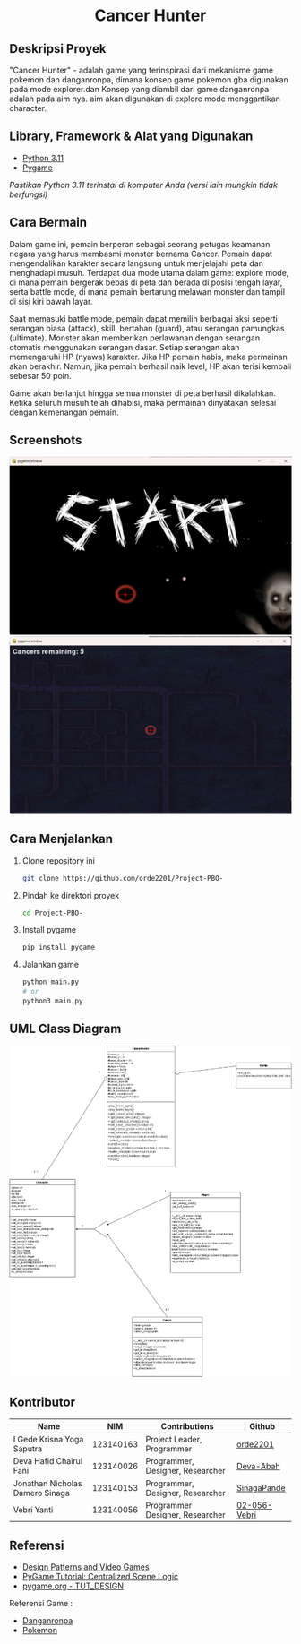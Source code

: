
<h1 align="center">Cancer Hunter</h1>

## Deskripsi Proyek

"Cancer Hunter" - adalah game yang terinspirasi dari mekanisme game pokemon dan danganronpa, dimana konsep game pokemon gba digunakan pada mode explorer.dan Konsep yang diambil dari game danganronpa adalah pada aim nya. aim akan digunakan di explore mode menggantikan character.
## Library, Framework & Alat yang Digunakan

- [Python 3.11](https://www.python.org/)
- [Pygame](https://www.pygame.org/)

<i>Pastikan Python 3.11 terinstal di komputer Anda (versi lain mungkin tidak berfungsi)</i>

## Cara Bermain

Dalam game ini, pemain berperan sebagai seorang petugas keamanan negara yang harus membasmi monster bernama Cancer. Pemain dapat mengendalikan karakter secara langsung untuk menjelajahi peta dan menghadapi musuh. Terdapat dua mode utama dalam game: explore mode, di mana pemain bergerak bebas di peta dan berada di posisi tengah layar, serta battle mode, di mana pemain bertarung melawan monster dan tampil di sisi kiri bawah layar.

Saat memasuki battle mode, pemain dapat memilih berbagai aksi seperti serangan biasa (attack), skill, bertahan (guard), atau serangan pamungkas (ultimate). Monster akan memberikan perlawanan dengan serangan otomatis menggunakan serangan dasar. Setiap serangan akan memengaruhi HP (nyawa) karakter. Jika HP pemain habis, maka permainan akan berakhir. Namun, jika pemain berhasil naik level, HP akan terisi kembali sebesar 50 poin.

Game akan berlanjut hingga semua monster di peta berhasil dikalahkan. Ketika seluruh musuh telah dihabisi, maka permainan dinyatakan selesai dengan kemenangan pemain.

## Screenshots

<img src="Photo/photo-1.png">
<img src="Photo/photo-2.png">

## Cara Menjalankan

1. Clone repository ini

   ```bash
   git clone https://github.com/orde2201/Project-PBO-
   ```

2. Pindah ke direktori proyek

   ```bash
   cd Project-PBO-
   ```

3. Install pygame

   ```bash
   pip install pygame
   ```

4. Jalankan game
   ```bash
   python main.py
   # or
   python3 main.py
   ```

## UML Class Diagram

<img src="Photo/UML.jpg">

## Kontributor

| Name                             | NIM         | Contributions                    | Github                                          | 
|----------------------------------|-------------|----------------------------------| ------------------------------------------------|
| I Gede Krisna Yoga Saputra       | 123140163   | Project Leader, Programmer       | [orde2201](https://github.com/orde2201)         |
| Deva Hafid Chairul Fani          | 123140026   | Programmer, Designer, Researcher | [Deva-Abah](https://github.com/Deva-Abah)       |
| Jonathan Nicholas Damero Sinaga  | 123140153   | Programmer, Designer, Researcher | [SinagaPande](https://github.com/SinagaPande)   |
| Vebri Yanti                      | 123140056   | Programmer  Designer, Researcher | [02-056-Vebri](https://github.com/02-056-Vebri) |

## Referensi

- [Design Patterns and Video Games](https://www.patternsgameprog.com/series/discover-python-and-patterns/)
- [PyGame Tutorial: Centralized Scene Logic](https://nerdparadise.com/programming/pygame/part7)
- [pygame.org - TUT_DESIGN](https://www.pygame.org/wiki/tut_design)

Referensi Game :

- [Danganronpa](https://danganronpa.us/)
- [Pokemon](https://www.pokemon.com/us)

